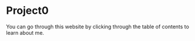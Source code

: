 # Project0
You can go through this website by clicking through the table of contents to learn about me.
